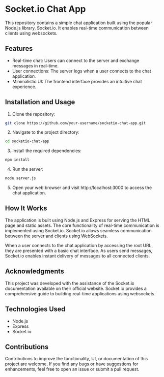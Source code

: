 # Socket.io Chat App

This repository contains a simple chat application built using the popular Node.js library, Socket.io. It enables real-time communication between clients using websockets.

## Features

- Real-time chat: Users can connect to the server and exchange messages in real-time.
- User connections: The server logs when a user connects to the chat application.
- Minimalistic UI: The frontend interface provides an intuitive chat experience.

## Installation and Usage

1. Clone the repository:
```bash
git clone https://github.com/your-username/socketio-chat-app.git
 ```

2. Navigate to the project directory:
```bash
cd socketio-chat-app
```

3. Install the required dependencies:

```bash
npm install
```

4. Run the server:

```bash
node server.js
```
5. Open your web browser and visit http://localhost:3000 to access the chat application.

## How It Works
The application is built using Node.js and Express for serving the HTML page and static assets. The core functionality of real-time communication is implemented using Socket.io. Socket.io allows seamless communication between the server and clients using WebSockets.

When a user connects to the chat application by accessing the root URL, they are presented with a basic chat interface. As users send messages, Socket.io enables instant delivery of messages to all connected clients.

## Acknowledgments
This project was developed with the assistance of the Socket.io documentation available on their official website. Socket.io provides a comprehensive guide to building real-time applications using websockets.

## Technologies Used
* Node.js
* Express
* Socket.io
## Contributions
Contributions to improve the functionality, UI, or documentation of this project are welcome. If you find any bugs or have suggestions for enhancements, feel free to open an issue or submit a pull request.